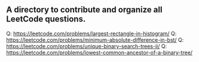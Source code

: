 ## A directory to contribute and organize all LeetCode questions.

Q: https://leetcode.com/problems/largest-rectangle-in-histogram/
Q: https://leetcode.com/problems/minimum-absolute-difference-in-bst/
Q: https://leetcode.com/problems/unique-binary-search-trees-ii/
Q: https://leetcode.com/problems/lowest-common-ancestor-of-a-binary-tree/
